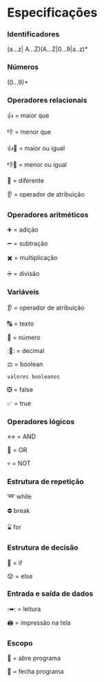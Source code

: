 # Especificações

### Identificadores 

(a...z| A...Z)(A...Z|0...9|a..z)* 

### Números

(0...9)+

### Operadores relacionais

:thumbsup: = maior que

:thumbsdown: = menor que

:thumbsup::handshake: = maior ou igual

:thumbsdown::handshake: = menor ou igual

:open_hands:  = diferente

:ear: = operador de atribuição 

### Operadores aritméticos

:heavy_plus_sign: = adição

:heavy_minus_sign: = subtração

:heavy_multiplication_x: = multiplicação

:heavy_division_sign: = divisão

### Variáveis

:ear: = operador de atribuição 

:capital_abcd: = texto

:1234:  = número

:🔣:  = decimal 

:balance_scale:  = boolean 

	valores booleanos

:negative_squared_cross_mark:  = false

:white_check_mark: = true

### Operadores lógicos

:left_right_arrow: = AND

:arrows_counterclockwise: = OR

:skull: = NOT

### Estrutura de repetição

:loop: while

:no_entry:  break

:hourglass: for

### Estrutura de decisão 

:thinking: = if

:worried: = else

### Entrada e saída de dados

:➡: = leitura

:printer: = impressão na tela

### Escopo

:triangular_flag_on_post:  = abre programa

:checkered_flag: = fecha programa
